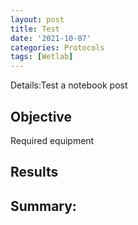```yaml
---
layout: post
title: Test
date: '2021-10-07'
categories: Protocols
tags: [Wetlab]
---
```


Details:Test a notebook post 


## Objective


Required equipment

## Results




## Summary: 
